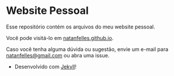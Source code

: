 # Website Pessoal

Esse repositório contém os arquivos do meu website pessoal.

Você pode visitá-lo em [natanfelles.github.io](https://natanfelles.github.io).

Caso você tenha alguma dúvida ou sugestão, envie um e-mail para [natanfelles@gmail.com](mailto:natanfelles@gmail.com) ou abra uma issue.

- Desenvolvido com [Jekyll](http://jekyllrb.com)!
